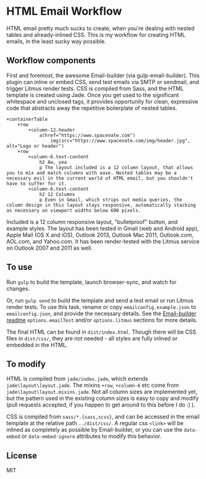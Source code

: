 # HTML Email Workflow

HTML email pretty much sucks to create, when you're dealing with nested tables and already-inlined CSS. This is my workflow for creating HTML emails, in the least sucky way possible.

 ## Workflow components

First and foremost, the awesome Email-builder (via gulp-email-builder). This plugin can inline or embed CSS, send test emails via SMTP or sendmail, and trigger Litmus render tests. CSS is compiled from Sass, and the HTML template is created using Jade. Once you get used to the significant whitespace and unclosed tags, it provides opportunity for clean, expressive code that abstracts away the repetitive boilerplate of nested tables.

    +containerTable
        +row
            +column-12.header
                a(href="https://www.spacenate.com")
                    img(src="https://www.spacenate.com/img/header.jpg", alt="Logo or header")
        +row
            +column-6.text-content
                h2 Aw, yea
                p The layout included is a 12 column layout, that allows you to mix and match columns with ease. Nested tables may be a necessary evil in the current world of HTML email, but you shouldn't have to suffer for it.
            +column-6.text-content
                h2 12 Columns
                p Even in Gmail, which strips out media queries, the column design in this layout stays responsive, automatically stacking as necessary on viewport widths below 600 pixels.

Included is a 12 column responsive layout, "bulletproof" button, and example styles. The layout has been tested in Gmail (web and Android app), Apple Mail (OS X and iOS), Outlook 2013, Outlook Mac 2011, Outlook.com, AOL.com, and Yahoo.com. It has been render-tested with the Litmus service on Outlook 2007 and 2011 as well.

## To use

Run `gulp` to build the template, launch browser-sync, and watch for changes.

Or, run `gulp send` to build the template and send a test email or run Litmus render tests. To use this task, rename or copy `emailconfig.example.json` to `emailconfig.json`, and provide the necessary details. See the [Email-builder readme](https://github.com/Email-builder/email-builder-core#options) `options.emailTest` and/or `options.litmus` sections for more details.

The final HTML can be found in `dist/index.html`. Though there will be CSS files in `dist/css/`, they are not needed - all styles are fully inlined or embedded in the HTML.

## To modify

HTML is compiled from `jade/index.jade`, which extends `jade\layout\layout.jade`. The mixins `+row`, `+column-6` etc come from `jade\layout\layout.mixins.jade`. Not all column sizes are implemented yet, but the pattern used in the existing column sizes is easy to copy and modify (pull requests accepted, if you happen to get around to this before I do :) ).

CSS is compiled from `sass/*.{sass,scss}`, and can be accessed in the email template at the relative path `../dist/css/`. A regular css `<link>` will be inlined as completely as possible by Email-builder, or you can use the `data-embed` or `data-embed-ignore` attributes to modify this behavior.

## License

MIT
